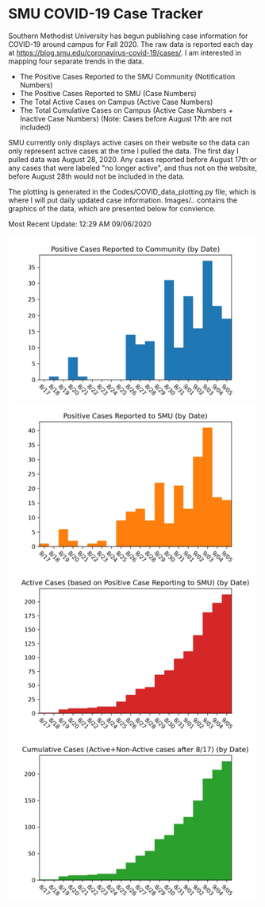 # SMU COVID-19 Case Tracker

Southern Methodist University has begun publishing case information for COVID-19 around campus for Fall 2020. The raw data is reported each day at https://blog.smu.edu/coronavirus-covid-19/cases/. I am interested in mapping four separate trends in the data.

* The Positive Cases Reported to the SMU Community (Notification Numbers)
* The Positive Cases Reported to SMU (Case Numbers)
* The Total Active Cases on Campus (Active Case Numbers)
* The Total Cumulative Cases on Campus (Active Case Numbers + Inactive Case Numbers) (Note: Cases before August 17th are not included)

SMU currently only displays active cases on their website so the data can only represent active cases at the time I pulled the data. The first day I pulled data was August 28, 2020. Any cases reported before August 17th or any cases that were labeled "no longer active", and thus not on the website, before August 28th would not be included in the data.

The plotting is generated in the Codes/COVID_data_plotting.py file, which is where I will put daily updated case information. Images/.. contains the graphics of the data, which are presented below for convience.

Most Recent Update: 12:29 AM 09/06/2020

<img src="Images/SMU_COVID19_community_notified_cases_09_05.jpg" width="500">
<img src="Images/SMU_COVID19_positive_test_cases_09_05.jpg" width="500">
<img src="Images/SMU_COVID19_active_cases_09_05.jpg" width="500">
<img src="Images/SMU_COVID19_cumulative_cases_09_05.jpg" width="500">
